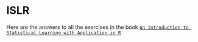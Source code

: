 # ISLR
Here are the answers to all the exercises in the book [`An Introduction to Statistical Learning with Application in R`](http://www-bcf.usc.edu/~gareth/ISL/)
